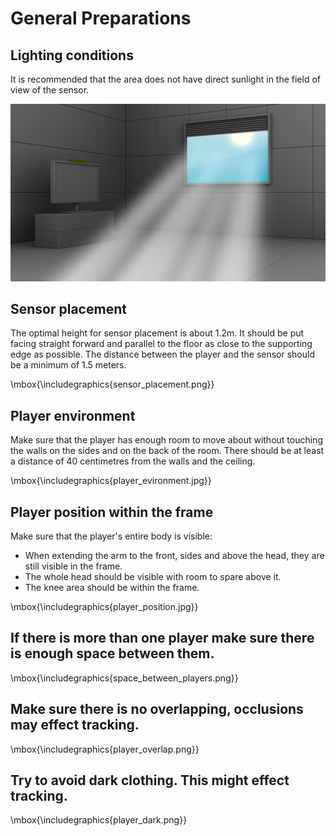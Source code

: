 # General Preparations 

## Lighting conditions

It is recommended that the area does not have direct sunlight in the field of view of the sensor.

<p align="center">
<img width="700" src="https://github.com/OlgaUtochka/Nuitrack-docs/blob/master/images/lighting_conditions.png">
</p>

## Sensor placement

The optimal height for sensor placement is about 1.2m. It should be put facing straight forward and parallel to the floor as close to the
supporting edge as possible. The distance between the player and the sensor should be a minimum of 1.5 meters.

\mbox{\includegraphics{sensor_placement.png}}

## Player environment

Make sure that the player has enough room to move about without touching the walls on the sides and on the back of the room. There should be at
least a distance of 40 centimetres from the walls and the ceiling.

\mbox{\includegraphics{player_evironment.jpg}}

## Player position within the frame

Make sure that the player's entire body is visible:
* When extending the arm to the front, sides and above the head, they are still visible in the frame.
* The whole head should be visible with room to spare above it.
* The knee area should be within the frame.

\mbox{\includegraphics{player_position.jpg}}

## If there is more than one player make sure there is enough space between them.

\mbox{\includegraphics{space_between_players.png}}

## Make sure there is no overlapping, occlusions may effect tracking.

\mbox{\includegraphics{player_overlap.png}}

## Try to avoid dark clothing. This might effect tracking.

\mbox{\includegraphics{player_dark.png}}
